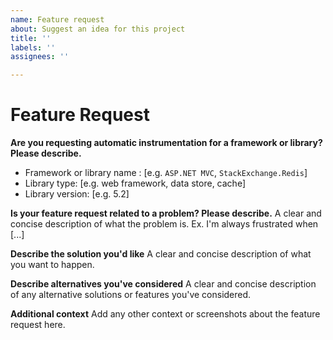 ```yaml
---
name: Feature request
about: Suggest an idea for this project
title: ''
labels: ''
assignees: ''

---
```


# Feature Request

**Are you requesting automatic instrumentation for a framework or library? Please describe.**

- Framework or library name : [e.g. `ASP.NET MVC`, `StackExchange.Redis`]
- Library type: [e.g. web framework, data store, cache]
- Library version: [e.g. 5.2]

**Is your feature request related to a problem? Please describe.**
A clear and concise description of what the problem is. Ex. I'm always frustrated when [...]

**Describe the solution you'd like**
A clear and concise description of what you want to happen.

**Describe alternatives you've considered**
A clear and concise description of any alternative solutions or features you've considered.

**Additional context**
Add any other context or screenshots about the feature request here.
